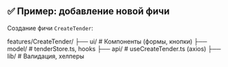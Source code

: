 ## ✅ Пример: добавление новой фичи

Создание фичи `CreateTender`:

features/CreateTender/
├── ui/ # Компоненты (формы, кнопки)
├── model/ # tenderStore.ts, hooks
├── api/ # useCreateTender.ts (axios)
├── lib/ # Валидация, хелперы
